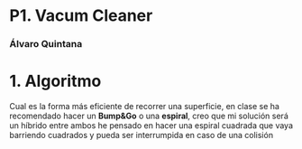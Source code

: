 # P1. Vacum Cleaner
### Álvaro Quintana
# 1. Algoritmo
Cual es la forma más eficiente de recorrer una superficie, en clase se ha recomendado hacer un **Bump&Go** o una **espiral**, creo que mi solución será un híbrido entre ambos he pensado en hacer una espiral cuadrada que vaya barriendo cuadrados y pueda ser interrumpida en caso de una colisión
